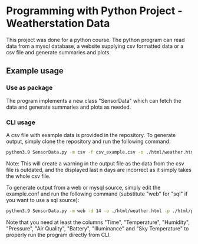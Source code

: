 # Programming with Python Project - Weatherstation Data

This project was done for a python course. The python program can read data from a mysql database, a website supplying csv formatted data or a csv file and generate summaries and plots.

## Example usage

### Use as package

The program implements a new class "SensorData" which can fetch the data and generate summaries and plots as needed.

### CLI usage

A csv file with example data is provided in the repository. To generate output, simply clone the repository and run the following command:

```bash
python3.9 SensorData.py -m csv -f csv_example.csv -o ./html/weather.html -p ./html/plots.svg -t ./weather_template.html -c example.conf
```

Note: This will create a warning in the output file as the data from the csv file is outdated, and the displayed last n days are incorrect as it simply takes the whole csv file.

To generate output from a web or mysql source, simply edit the example.conf and run the following command (substitute "web" for "sql" if you want to use a sql source):

```bash
python3.9 SensorData.py -m web -d 14 -o ./html/weather.html -p ./html/plots.svg -t ./weather_template.html -c example.conf
```

Note that you need at least the columns "Time", "Temperature", "Humidity", "Pressure", "Air Quality", "Battery", "Illuminance" and "Sky Temperature" to properly run the program directly from CLI.
